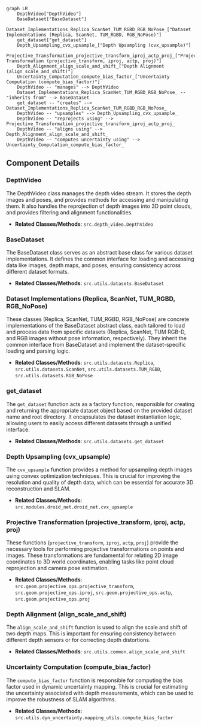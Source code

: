 ```mermaid
graph LR
    DepthVideo["DepthVideo"]
    BaseDataset["BaseDataset"]
    Dataset_Implementations_Replica_ScanNet_TUM_RGBD_RGB_NoPose_["Dataset Implementations (Replica, ScanNet, TUM_RGBD, RGB_NoPose)"]
    get_dataset["get_dataset"]
    Depth_Upsampling_cvx_upsample_["Depth Upsampling (cvx_upsample)"]
    Projective_Transformation_projective_transform_iproj_actp_proj_["Projective Transformation (projective_transform, iproj, actp, proj)"]
    Depth_Alignment_align_scale_and_shift_["Depth Alignment (align_scale_and_shift)"]
    Uncertainty_Computation_compute_bias_factor_["Uncertainty Computation (compute_bias_factor)"]
    DepthVideo -- "manages" --> DepthVideo
    Dataset_Implementations_Replica_ScanNet_TUM_RGBD_RGB_NoPose_ -- "inherits from" --> BaseDataset
    get_dataset -- "creates" --> Dataset_Implementations_Replica_ScanNet_TUM_RGBD_RGB_NoPose_
    DepthVideo -- "upsamples" --> Depth_Upsampling_cvx_upsample_
    DepthVideo -- "reprojects using" --> Projective_Transformation_projective_transform_iproj_actp_proj_
    DepthVideo -- "aligns using" --> Depth_Alignment_align_scale_and_shift_
    DepthVideo -- "computes uncertainty using" --> Uncertainty_Computation_compute_bias_factor_
```

## Component Details

### DepthVideo
The DepthVideo class manages the depth video stream. It stores the depth images and poses, and provides methods for accessing and manipulating them. It also handles the reprojection of depth images into 3D point clouds, and provides filtering and alignment functionalities.
- **Related Classes/Methods**: `src.depth_video.DepthVideo`

### BaseDataset
The BaseDataset class serves as an abstract base class for various dataset implementations. It defines the common interface for loading and accessing data like images, depth maps, and poses, ensuring consistency across different dataset formats.
- **Related Classes/Methods**: `src.utils.datasets.BaseDataset`

### Dataset Implementations (Replica, ScanNet, TUM_RGBD, RGB_NoPose)
These classes (Replica, ScanNet, TUM_RGBD, RGB_NoPose) are concrete implementations of the BaseDataset abstract class, each tailored to load and process data from specific datasets (Replica, ScanNet, TUM RGB-D, and RGB images without pose information, respectively). They inherit the common interface from BaseDataset and implement the dataset-specific loading and parsing logic.
- **Related Classes/Methods**: `src.utils.datasets.Replica`, `src.utils.datasets.ScanNet`, `src.utils.datasets.TUM_RGBD`, `src.utils.datasets.RGB_NoPose`

### get_dataset
The `get_dataset` function acts as a factory function, responsible for creating and returning the appropriate dataset object based on the provided dataset name and root directory. It encapsulates the dataset instantiation logic, allowing users to easily access different datasets through a unified interface.
- **Related Classes/Methods**: `src.utils.datasets.get_dataset`

### Depth Upsampling (cvx_upsample)
The `cvx_upsample` function provides a method for upsampling depth images using convex optimization techniques. This is crucial for improving the resolution and quality of depth data, which can be essential for accurate 3D reconstruction and SLAM.
- **Related Classes/Methods**: `src.modules.droid_net.droid_net.cvx_upsample`

### Projective Transformation (projective_transform, iproj, actp, proj)
These functions (`projective_transform`, `iproj`, `actp`, `proj`) provide the necessary tools for performing projective transformations on points and images. These transformations are fundamental for relating 2D image coordinates to 3D world coordinates, enabling tasks like point cloud reprojection and camera pose estimation.
- **Related Classes/Methods**: `src.geom.projective_ops.projective_transform`, `src.geom.projective_ops.iproj`, `src.geom.projective_ops.actp`, `src.geom.projective_ops.proj`

### Depth Alignment (align_scale_and_shift)
The `align_scale_and_shift` function is used to align the scale and shift of two depth maps. This is important for ensuring consistency between different depth sensors or for correcting depth distortions.
- **Related Classes/Methods**: `src.utils.common.align_scale_and_shift`

### Uncertainty Computation (compute_bias_factor)
The `compute_bias_factor` function is responsible for computing the bias factor used in dynamic uncertainty mapping. This is crucial for estimating the uncertainty associated with depth measurements, which can be used to improve the robustness of SLAM algorithms.
- **Related Classes/Methods**: `src.utils.dyn_uncertainty.mapping_utils.compute_bias_factor`
